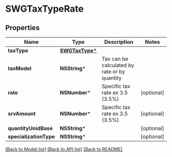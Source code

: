 # SWGTaxTypeRate

## Properties
Name | Type | Description | Notes
------------ | ------------- | ------------- | -------------
**taxType** | [**SWGTaxType***](SWGTaxType.md) |  | 
**taxModel** | **NSString*** | Tax can be calculated by rate or by quantity | 
**rate** | **NSNumber*** | Specific tax rate ex 3.5 (3.5%) | [optional] 
**srvAmount** | **NSNumber*** | Specific tax rate ex 3.5 (3.5%) | [optional] 
**quantityUnidBase** | **NSString*** |  | [optional] 
**specializationType** | **NSString*** |  | [optional] 

[[Back to Model list]](../README.md#documentation-for-models) [[Back to API list]](../README.md#documentation-for-api-endpoints) [[Back to README]](../README.md)


